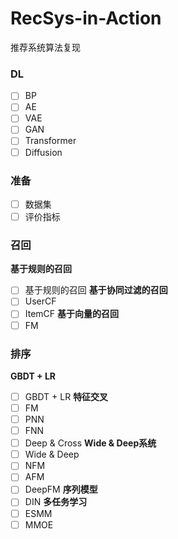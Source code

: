 # RecSys-in-Action
推荐系统算法复现

### DL
- [ ] BP
- [ ] AE
- [ ] VAE
- [ ] GAN
- [ ] Transformer
- [ ] Diffusion
### 准备
- [ ] 数据集
- [ ] 评价指标
### 召回
**基于规则的召回**
- [ ] 基于规则的召回
**基于协同过滤的召回**
- [ ] UserCF
- [ ] ItemCF
**基于向量的召回**
- [ ] FM
### 排序
**GBDT + LR**
- [ ] GBDT + LR
**特征交叉**
- [ ] FM
- [ ] PNN
- [ ] FNN
- [ ] Deep & Cross
**Wide & Deep系统**
- [ ] Wide & Deep
- [ ] NFM
- [ ] AFM
- [ ] DeepFM
**序列模型**
- [ ] DIN
**多任务学习**
- [ ] ESMM
- [ ] MMOE